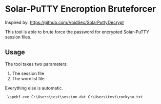 # Solar-PuTTY Encroption Bruteforcer

Inspired by: https://github.com/VoidSec/SolarPuttyDecrypt

This tool is able to brute force the password for encrypted Solar-PuTTY session files.

## Usage

The tool takes two parameters:

1. The session file
2. The wordlist file

Everything else is automatic.

```
.\spebf.exe C:\Users\test\session.dat C:\Users\test\rockyou.txt
```
